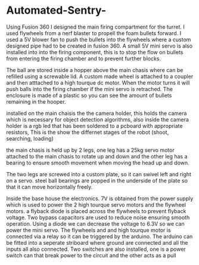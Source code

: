 # Automated-Sentry-

Using Fusion 360 I designed the main firing compartment for the turret. I used flywheels from a nerf blaster to propell the foam bullets forward.
I used a 5V blower fan to push the bullets into the flywheels where a custom designed pipe had to be created in fusion 360. A small 5V mini
servo is also installed into into the firing component, this is to stop the flow on bullets from entering the firing chamber and to prevent
further blocks.

The ball are stored inside a hopper above the main chasis where can be refilled using a screwable lid. A custom made wheel is attached to a
coupler and then atttached to a high tourque dc motor. When the motor turns it will push balls into the firing chamber if the mini servo 
is retrached. The enclosure is made of a plastic so you can see the amount of bullets remaining in the hooper.

installed on the main chaisis the the camera holder, this holds the camera which is necessary for object detection algorithms, also inside
the camera holder is a rgb led that has been soldered to a pcboard with appropriate resistors, This is the show the differnet stages of the
robot (shoot, searching, loading)

the main chasis is held up by 2 legs, one leg has a 25kg servo motor attached to the main chasis to rotate up and down and the other leg has 
a bearing to ensure smooth movement when moving the head up and down.

The two legs are screwed into a custom plate, so it can swivel left and right on a servo. steel ball bearings are popped in the underside of the plate
so that it can move horizontally freely.

Inside the base house the electronics. 7V is obtained from the power supply which is used to power the 2 high tourque servo motors and the flywheel motors.
a flyback diode is placed across the flywheels to prevent flyback voltage. Two bypass capacitors are used to reduce noise ensuring smooth operation.
Using a diode we can decrease the voltage to 6.3V so we can power the mini servo. The flywheels and and high tourque motor is connected via a relay 
so it can be triggered by the arduino. The arduino can be fitted into a seperate striboard where ground are connected and all the inputs all also 
connected. Two switches are also installed, one is a power switch can that break power to the circuit and the other acts as a pull 
